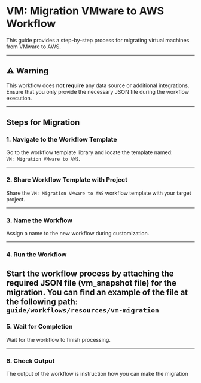 # VM: Migration VMware to AWS Workflow

This guide provides a step-by-step process for migrating virtual machines from VMware to AWS.

---

## ⚠️ Warning

This workflow does **not require** any data source or additional integrations. Ensure that you only provide the necessary JSON file during the workflow execution.

---
## Steps for Migration

### 1. Navigate to the Workflow Template
Go to the workflow template library and locate the template named:  
`VM: Migration VMware to AWS`.

---

### 2. Share Workflow Template with Project
Share the `VM: Migration VMware to AWS` workflow template with your target project.

---

### 3. Name the Workflow
Assign a name to the new workflow during customization.

---

### 4. Run the Workflow
Start the workflow process by attaching the required **JSON file** (vm_snapshot file) for the migration.
You can find an example of the file at the following path:
`guide/workflows/resources/vm-migration`
---

### 5. Wait for Completion
Wait for the workflow to finish processing.

---

### 6. Check Output
The output of the workflow is instruction how you can make the migration